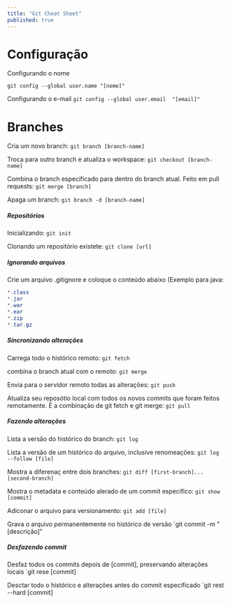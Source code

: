 ```yaml
---
title: "Git Cheat Sheet"
published: true
---
```



# Configuração
Configurando o nome
```console
git config --global user.name "[nome]"
```

Configurando o e-mail
`git config --global user.email  "[email]"`


# Branches
Cria um novo branch:
`git branch [branch-name]`

Troca para outro branch e atualiza o workspace:
`git checkout [branch-name]`

Combina o branch especificado para dentro do branch atual. Feito em pull requests:
`git merge [branch]`

Apaga um branch:
`git branch -d [branch-name]`

##### Repositórios
Inicializando:
`git init`

Clonando um repositório existete:
`git clone [url]`

##### Ignorando arquivos
Crie um arquivo .gitignore e coloque o conteúdo abaixo (Exemplo para java:
```java
*.class
*.jar
*.war
*.ear
*.zip
*.tar.gz
```

##### Sincronizando alterações
Carrega todo o histórico remoto:
`git fetch`

combina o branch atual com o remoto:
`git merge`

Envia para o servidor remoto todas as alterações:
`git push`

Atualiza seu reposótio local com todos os novos commits que foram feitos remotamente. É a combinação de git fetch e git merge:
`git pull`

##### Fazendo alterações
Lista a versão do histórico do branch:
`git log`

Lista a versão de um histórico do arquivo, inclusive renomeações:
`git log --follow [file]`

Mostra a diferenaç entre dois branches:
`git diff [first-branch]...[second-branch]`

Mostra o metadata e conteúdo alerado de um commit específico:
`git show [commit]`

Adiconar o arquivo para versionamento:
`git add [file]`

Grava o arquivo permanentemente no histórico de versão
`git commit -m "[descrição]"

##### Desfazendo commit
Desfaz todos os commits depois de [commit], preservando alterações locais
`git rese [commit]

Desctar todo o histórico e alterações antes do commit especificado
`git rest --hard [commit]
